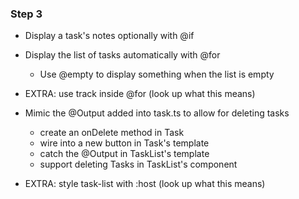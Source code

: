 ### Step 3

- Display a task's notes optionally with @if
- Display the list of tasks automatically with @for
    - Use @empty to display something when the list is empty
- EXTRA: use track inside @for (look up what this means)
- Mimic the @Output added into task.ts to allow for deleting tasks
    - create an onDelete method in Task
    - wire into a new button in Task's template
    - catch the @Output in TaskList's template
    - support deleting Tasks in TaskList's component

- EXTRA: style task-list with :host (look up what this means)
